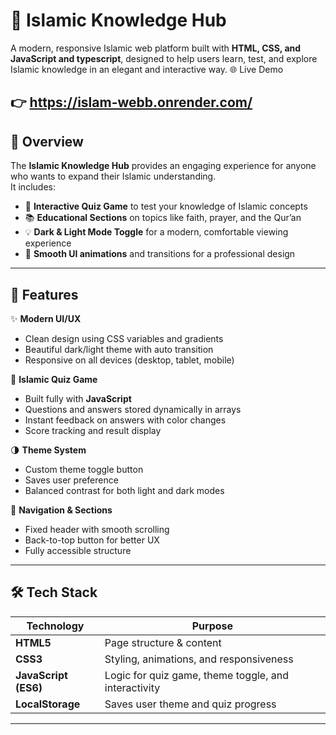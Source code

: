 # 🌙 Islamic Knowledge Hub  
A modern, responsive Islamic web platform built with **HTML, CSS, and JavaScript and typescript**, designed to help users learn, test, and explore Islamic knowledge in an elegant and interactive way.
🌐 Live Demo

👉 https://islam-webb.onrender.com/
---

## 📖 Overview
The **Islamic Knowledge Hub** provides an engaging experience for anyone who wants to expand their Islamic understanding.  
It includes:
- 🧠 **Interactive Quiz Game** to test your knowledge of Islamic concepts  
- 📚 **Educational Sections** on topics like faith, prayer, and the Qur’an  
- 💡 **Dark & Light Mode Toggle** for a modern, comfortable viewing experience  
- 🎨 **Smooth UI animations** and transitions for a professional design  

---

## 🧩 Features
✨ **Modern UI/UX**
- Clean design using CSS variables and gradients  
- Beautiful dark/light theme with auto transition  
- Responsive on all devices (desktop, tablet, mobile)

🕋 **Islamic Quiz Game**
- Built fully with **JavaScript**  
- Questions and answers stored dynamically in arrays  
- Instant feedback on answers with color changes  
- Score tracking and result display  

🌗 **Theme System**
- Custom theme toggle button  
- Saves user preference  
- Balanced contrast for both light and dark modes  

🧭 **Navigation & Sections**
- Fixed header with smooth scrolling  
- Back-to-top button for better UX  
- Fully accessible structure  

---

## 🛠️ Tech Stack
| Technology | Purpose |
|-------------|----------|
| **HTML5** | Page structure & content |
| **CSS3** | Styling, animations, and responsiveness |
| **JavaScript (ES6)** | Logic for quiz game, theme toggle, and interactivity |
| **LocalStorage** | Saves user theme and quiz progress |

---

